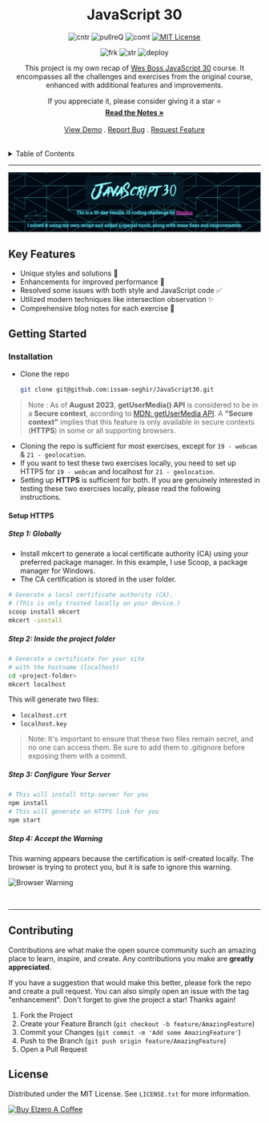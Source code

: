 
<div align="center">

<h1 align="center" > JavaScript 30</h1>

![cntr](https://img.shields.io/github/contributors/issam-seghir/JavaScript30?color=pink&style=for-the-badge)
![pullreQ](https://img.shields.io/github/issues-pr/issam-seghir/JavaScript30?color=orange&style=for-the-badge)
![comt](https://img.shields.io/github/last-commit/issam-seghir/JavaScript30?style=for-the-badge)
[![MIT License](https://img.shields.io/badge/License-MIT-green.svg?style=for-the-badge)](https://choosealicense.com/licenses/mit/)

![frk](https://img.shields.io/github/forks/issam-seghir/JavaScript30?style=flat-square)
![str](https://img.shields.io/github/stars/issam-seghir/JavaScript30?style=flat-square)
![deploy](https://img.shields.io/website?down_color=red&down_message=down&style=flat-square&up_color=succes&up_message=up&url=https%3A%2F%2Fissam-seghir.github.io%2FJavaScript30%2F)

  <p align="center">
This project is my own recap of  <a href="https://javascript30.com/"> Wes Boss JavaScript 30</a> course. It encompasses all the challenges and exercises from the original course, enhanced with additional features and improvements.

If you appreciate it, please consider giving it a star ⭐
 <br />
    <a href="https://issam-seghir.github.io/JavaScript30/"><strong>Read the Notes »</strong></a>
    <br />
    <br />
    <a href="https://issam-seghir.github.io/JavaScript30/">View Demo</a>
    .
    <a href="https://github.com/issam-seghir/JavaScript30/issues">Report Bug</a>
    .
    <a href="https://github.com/issam-seghir/JavaScript30/pulls">Request Feature</a>
  </p>

<br>
</div>

<!-- TABLE OF CONTENTS -->
<details>
  <summary>Table of Contents</summary>
  <ol>
    <li>
      <a href="#key-features">Key Features</a>
    </li>
    <li>
      <a href="#getting-started">Getting Started</a>
      <ul>
        <li>
          <a href="#installation">Installation</a>
            <ul>
              <li>
                <a href="#setup-https">Setup HTTPS</a>
                  <ul>
                    <li>
                      <a href="#step-1-globally">Step 1: Globally</a>
                    </li>
                    <li>
                      <a href="#step-2-inside-the-project-folder">Step 2: Inside the project folder</a>
                    </li>
                    <li>
                      <a href="#step-3-configure-your-server">Step 3: Configure Your Server</a>
                    </li>
                    <li>
                      <a href="#step-4-accept-the-warning">Step 4: Accept the Warning</a>
                    </li>
                  </ul>
              </li>
            </ul>
        </li>
      </ul>
    </li>
    <li><a href="#contributing">Contributing</a></li>
    <li><a href="#license">License</a></li>
  </ol>
</details>
<hr>

![Alt text](src/assets/image.png)

## Key Features

- Unique styles and solutions 🎨
- Enhancements for improved performance 🚀
- Resolved some issues with both style and JavaScript code ✅
- Utilized modern techniques like intersection observation ✨
- Comprehensive blog notes for each exercise 📝

## Getting Started

### Installation

- Clone the repo

   ```bash
   git clone git@github.com:issam-seghir/JavaScript30.git
   ```

> Note : As of **August 2023**, **getUserMedia() API** is considered to be in a **Secure context**, according to [MDN: getUserMedia API](https://developer.mozilla.org/en-US/docs/Web/API/MediaDevices/getUserMedia). A **"Secure context"** implies that this feature is only available in secure contexts (**HTTPS**) in some or all supporting browsers.

- Cloning the repo is sufficient for most exercises, except for `19 - webcam` & `21 - geolocation`.
- If you want to test these two exercises locally, you need to set up HTTPS for `19 - webcam` and localhost for `21 - geolocation`.
- Setting up **HTTPS** is sufficient for both. If you are genuinely interested in testing these two exercises locally, please read the following instructions.

#### Setup HTTPS

##### Step 1: Globally

- Install mkcert to generate a local certificate authority (CA) using your preferred package manager. In this example, I use Scoop, a package manager for Windows.
- The CA certification is stored in the user folder.

```bash
# Generate a local certificate authority (CA).
# (This is only trusted locally on your device.)
scoop install mkcert
mkcert -install
```

##### Step 2: Inside the project folder

```bash
# Generate a certificate for your site
# with the hostname (localhost)
cd <project-folder>
mkcert localhost
```

This will generate two files:

- `localhost.crt`
- `localhost.key`

> Note: It's important to ensure that these two files remain secret, and no one can access them. Be sure to add them to .gitignore before exposing them with a commit.

##### Step 3: Configure Your Server

```bash
# This will install http-server for you
npm install
# This will generate an HTTPS link for you
npm start
```

##### Step 4: Accept the Warning

This warning appears because the certification is self-created locally. The browser is trying to protect you, but it is safe to ignore this warning.

![Browser Warning](https://i.imgur.com/bRJTr6S.png)

<br>
<hr>

## Contributing

Contributions are what make the open source community such an amazing place to learn, inspire, and create. Any contributions you make are **greatly appreciated**.

If you have a suggestion that would make this better, please fork the repo and create a pull request. You can also simply open an issue with the tag "enhancement".
Don't forget to give the project a star! Thanks again!

1. Fork the Project
2. Create your Feature Branch (`git checkout -b feature/AmazingFeature`)
3. Commit your Changes (`git commit -m 'Add some AmazingFeature'`)
4. Push to the Branch (`git push origin feature/AmazingFeature`)
5. Open a Pull Request

<!-- LICENSE -->
## License

Distributed under the MIT License. See `LICENSE.txt` for more information.

<a href="https://www.buymeacoffee.com/issam.seghir" target="_blank"><img src="https://www.buymeacoffee.com/assets/img/custom_images/orange_img.png" alt="Buy Elzero A Coffee" style="height: 2.5625rem !important;width: 10.875rem !important;box-shadow: 0rem .1875rem .125rem 0rem rgba(190, 190, 190, 0.5) !important;-webkit-box-shadow: 0rem .1875rem .125rem 0rem rgba(190, 190, 190, 0.5) !important;" ></a>
</div>

